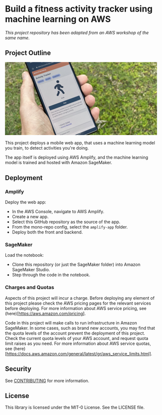# Build a fitness activity tracker using machine learning on AWS

*This project repository has been adapted from an AWS workshop of the same name.*

## Project Outline
![Activity Tracker in Action](img/app-in-action.jpg)

This project deploys a mobile web app, that uses a machine learning model you train, to detect activities you're doing.

The app itself is deployed using AWS Amplify, and the machine learning model is trained and hosted with Amazon SageMaker.

## Deployment

### Amplify 

Deploy the web app:
- In the AWS Console, navigate to AWS Amplify. 
- Create a new app. 
- Select this GitHub repository as the source of the app. 
- From the mono-repo config, select the `amplify-app` folder.
- Deploy both the front and backend.

### SageMaker

Load the notebook:
- Clone this repository (or just the SageMaker folder) into Amazon SageMaker Studio.
- Step through the code in the notebook. 

### Charges and Quotas

Aspects of this project will incur a charge.  Before deploying any element of this project
please check the AWS pricing pages for the relevant services before deploying. For more information about AWS service pricing, see (here)[https://aws.amazon.com/pricing].

Code in this project will make calls to run infrastructure in Amazon SageMaker.  In some cases, 
such as brand new accounts, you may find that the quota levels of the account prevent the deployment
of this project.  Check the current quota levels of your AWS account, and request quota limit raises as you need.  For more information about AWS service quotas, see (here)[https://docs.aws.amazon.com/general/latest/gr/aws_service_limits.html].

## Security

See [CONTRIBUTING](CONTRIBUTING.md#security-issue-notifications) for more information.

## License

This library is licensed under the MIT-0 License. See the LICENSE file.

